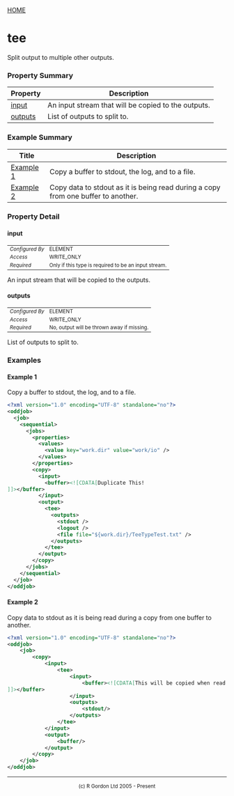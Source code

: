 [HOME](../../../README.md)
# tee

Split output to multiple other outputs.

### Property Summary

| Property | Description |
| -------- | ----------- |
| [input](#propertyinput) | An input stream that will be copied to the outputs. | 
| [outputs](#propertyoutputs) | List of outputs to split to. | 


### Example Summary

| Title | Description |
| ----- | ----------- |
| [Example 1](#example1) | Copy a buffer to stdout, the log, and to a file. |
| [Example 2](#example2) | Copy data to stdout as it is being read during a copy from one buffer to another. |


### Property Detail
#### input <a name="propertyinput"></a>

<table style='font-size:smaller'>
      <tr><td><i>Configured By</i></td><td>ELEMENT</td></tr>
      <tr><td><i>Access</i></td><td>WRITE_ONLY</td></tr>
      <tr><td><i>Required</i></td><td>Only if this type is required to be an input stream.</td></tr>
</table>

An input stream that will be copied to the outputs.

#### outputs <a name="propertyoutputs"></a>

<table style='font-size:smaller'>
      <tr><td><i>Configured By</i></td><td>ELEMENT</td></tr>
      <tr><td><i>Access</i></td><td>WRITE_ONLY</td></tr>
      <tr><td><i>Required</i></td><td>No, output will be thrown away if missing.</td></tr>
</table>

List of outputs to split to.


### Examples
#### Example 1 <a name="example1"></a>

Copy a buffer to stdout, the log, and to a file.

```xml
<?xml version="1.0" encoding="UTF-8" standalone="no"?>
<oddjob>
  <job>
    <sequential>
      <jobs>
        <properties>
          <values>
            <value key="work.dir" value="work/io" />
          </values>
        </properties>
        <copy>
          <input>
            <buffer><![CDATA[Duplicate This!
]]></buffer>
          </input>
          <output>
            <tee>
              <outputs>
                <stdout />
                <logout />
                <file file="${work.dir}/TeeTypeTest.txt" />
              </outputs>
            </tee>
          </output>
        </copy>
      </jobs>
    </sequential>
  </job>
</oddjob>
```


#### Example 2 <a name="example2"></a>

Copy data to stdout as it is being read during a copy from one buffer to
another.

```xml
<?xml version="1.0" encoding="UTF-8" standalone="no"?>
<oddjob>
    <job>
        <copy>
            <input>
                <tee>
                    <input>
                        <buffer><![CDATA[This will be copied when read.
]]></buffer>
                    </input>
                    <outputs>
                        <stdout/>
                    </outputs>
                </tee>
            </input>
            <output>
                <buffer/>
            </output>
        </copy>
    </job>
</oddjob>
```



-----------------------

<div style='font-size: smaller; text-align: center;'>(c) R Gordon Ltd 2005 - Present</div>
